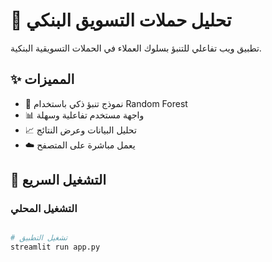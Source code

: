# 🏦 تحليل حملات التسويق البنكي

تطبيق ويب تفاعلي للتنبؤ بسلوك العملاء في الحملات التسويقية البنكية.

## ✨ المميزات

- 🤖 نموذج تنبؤ ذكي باستخدام Random Forest
- 📊 واجهة مستخدم تفاعلية وسهلة
- 📈 تحليل البيانات وعرض النتائج
- ☁️ يعمل مباشرة على المتصفح

## 🚀 التشغيل السريع

### التشغيل المحلي
```bash

# تشغيل التطبيق
streamlit run app.py
